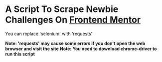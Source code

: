 # A Script To Scrape Newbie Challenges On [Frontend Mentor](https://frontendmentor.io)

You can replace 'selenium' with 'requests'

**Note: 'requests' may cause some errors if you don't open the web browser and visit the site**
**Note: You need to download chrome-driver to run this script**
